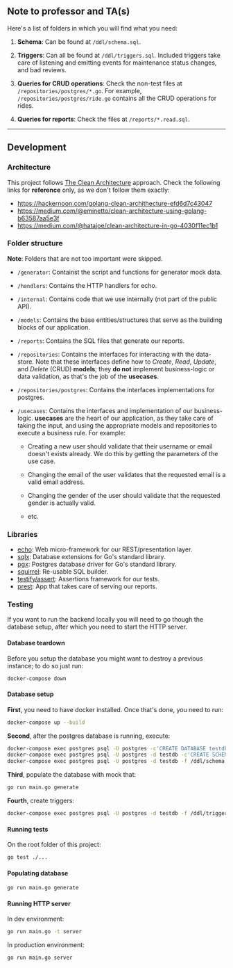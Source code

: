 ## Note to professor and TA(s)

Here's a list of folders in which you will find what you need:

1. **Schema**: Can be found at `/ddl/schema.sql`.

2. **Triggers**: Can all be found at `/ddl/triggers.sql`. Included triggers take
care of listening and emitting events for maintenance status changes, and bad
reviews.

3. **Queries for CRUD operations**: Check the non-test files at `/repositories/postgres/*.go`.
For example, `/repositories/postgres/ride.go` contains all the CRUD operations for rides.

4. **Queries for reports**: Check the files at `/reports/*.read.sql`.

----

## Development

### Architecture

[clean-architecture]: https://blog.cleancoder.com/uncle-bob/2012/08/13/the-clean-architecture.html

This project follows [The Clean Architecture][clean-architecture] approach. Check the following
links for **reference** only, as we don't follow them exactly:

- https://hackernoon.com/golang-clean-archithecture-efd6d7c43047
- https://medium.com/@eminetto/clean-architecture-using-golang-b63587aa5e3f
- https://medium.com/@hatajoe/clean-architecture-in-go-4030f11ec1b1

### Folder structure

**Note**: Folders that are not too important were skipped.

- `/generator`: Containst the script and functions for generator mock data.

- `/handlers`: Contains the HTTP handlers for echo.

- `/internal`: Contains code that we use internally (not part of the public API).

- `/models`: Contains the base entities/structures that serve as the building
blocks of our application.

- `/reports`: Contains the SQL files that generate our reports.

- `/repositories`: Contains the interfaces for interacting with the data-store.
Note that these interfaces define how to *Create*, *Read*, *Update*, and
*Delete* (CRUD) **models**; they **do not** implement business-logic or data
validation, as that's the job of the **usecases**.

- `/repositories/postgres`: Contains the interfaces implementations for postgres.

- `/usecases`: Contains the interfaces and implementation of our business-logic.
**usecases** are the heart of our application, as they take care of taking the
input, and using the appropriate models and repositories to execute a business
rule. For example:

  - Creating a new user should validate that their username or email doesn't
  exists already. We do this by getting the parameters of the use case.

  - Changing the email of the user validates that the requested email is a
  valid email address.

  - Changing the gender of the user should validate that the requested gender
  is actually valid.

  - etc.

### Libraries

[echo]: https://github.com/labstack/echo
[sqlx]: https://github.com/jmoiron/sqlx
[pgx]: https://github.com/JackC/pgx
[squirrel]: https://github.com/Masterminds/squirrel
[testify/assert]: https://github.com/stretchr/testify
[prest]: https://github.com/prest/prest

- [echo][echo]: Web micro-framework for our REST/presentation layer.
- [sqlx][sqlx]: Database extensions for Go's standard library.
- [pgx][pgx]: Postgres database driver for Go's standard library.
- [squirrel][squirrel]: Re-usable SQL builder.
- [testify/assert]: Assertions framework for our tests.
- [prest]: App that takes care of serving our reports.

### Testing

If you want to run the backend locally you will need to go though the database
setup, after which you need to start the HTTP server.

#### Database teardown

Before you setup the database you might want to destroy a previous instance;
to do so just run:

```sh
docker-compose down
```

#### Database setup

**First**, you need to have docker installed. Once that's done, you need to run:

```sh
docker-compose up --build
```

**Second**, after the postgres database is running, execute:

```sh
docker-compose exec postgres psql -U postgres -c'CREATE DATABASE testdb'
docker-compose exec postgres psql -U postgres -d testdb -c'CREATE SCHEMA theme_park'
docker-compose exec postgres psql -U postgres -d testdb -f /ddl/schema.sql
```

**Third**, populate the database with mock that:

```sh
go run main.go generate
```

**Fourth**, create triggers:

```sh
docker-compose exec postgres psql -U postgres -d testdb -f /ddl/triggers.sql
```

#### Running tests

On the root folder of this project:

```sh
go test ./...
```

#### Populating database

```sh
go run main.go generate
```

#### Running HTTP server

In dev environment:

```sh
go run main.go -t server
```

In production environment:

```sh
go run main.go server
```
